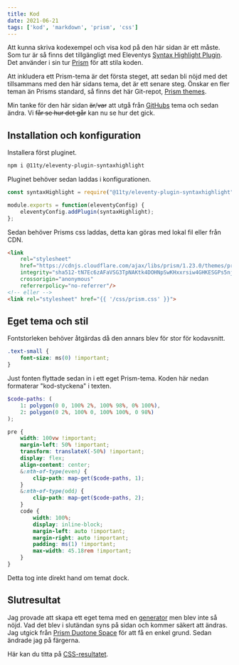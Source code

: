 ```yaml
---
title: Kod
date: 2021-06-21
tags: ['kod', 'markdown', 'prism', 'css']
---
```


Att kunna skriva kodexempel och visa kod på den här sidan är ett måste. Som tur är så finns det tillgängligt med Eleventys [Syntax Highlight Plugin](https://www.11ty.dev/docs/plugins/syntaxhighlight/). Det använder i sin tur [Prism](https://prismjs.com/) för att stila koden.

Att inkludera ett Prism-tema är det första steget, att sedan bli nöjd med det tillsammans med den här sidans tema, det är ett senare steg. Önskar en fler teman än Prisms standard, så finns det här Git-repot, [Prism themes](https://github.com/PrismJS/prism-themes/blob/master/README.md).

Min tanke för den här sidan ~~är~~/~~var~~ att utgå från [GitHubs](https://github.com/PrismJS/prism-themes/blob/master/themes/prism-ghcolors.css) tema och sedan ändra. Vi ~~får se hur det går~~ kan nu se hur det gick.

## Installation och konfiguration

Installera först pluginet.

```bash
npm i @11ty/eleventy-plugin-syntaxhighlight
```

Pluginet behöver sedan laddas i konfigurationen.

```js
const syntaxHighlight = require("@11ty/eleventy-plugin-syntaxhighlight");

module.exports = function(eleventyConfig) {
    eleventyConfig.addPlugin(syntaxHighlight);
};
```

Sedan behöver Prisms css laddas, detta kan göras med lokal fil eller från CDN.

```html
<link
    rel="stylesheet"
    href="https://cdnjs.cloudflare.com/ajax/libs/prism/1.23.0/themes/prism.min.css"
    integrity="sha512-tN7Ec6zAFaVSG3TpNAKtk4DOHNpSwKHxxrsiw4GHKESGPs5njn/0sMCUMl2svV4wo4BK/rCP7juYz+zx+l6oeQ=="
    crossorigin="anonymous"
    referrerpolicy="no-referrer"/>
<!-- eller -->
<link rel="stylesheet" href="{{ '/css/prism.css' }}">
```

## Eget tema och stil

Fontstorleken behöver åtgärdas då den annars blev för stor för kodavsnitt.

```css
.text-small {
    font-size: ms(0) !important;
}
```

Just fonten flyttade sedan in i ett eget Prism-tema. Koden här nedan formaterar "kod-styckena" i texten.

```scss
$code-paths: (
    1: polygon(0 0, 100% 2%, 100% 98%, 0% 100%),
    2: polygon(0 2%, 100% 0, 100% 100%, 0 98%)
);

pre {
    width: 100vw !important;
    margin-left: 50% !important;
    transform: translateX(-50%) !important;
    display: flex;
    align-content: center;
    &:nth-of-type(even) {
        clip-path: map-get($code-paths, 1);
    }
    &:nth-of-type(odd) {
        clip-path: map-get($code-paths, 2);
    }
    code {
        width: 100%;
        display: inline-block;
        margin-left: auto !important;
        margin-right: auto !important;
        padding: ms(1) !important;
        max-width: 45.18rem !important;
    }
}
```

Detta tog inte direkt hand om temat dock.

## Slutresultat

Jag provade att skapa ett eget tema med en [generator](http://k88hudson.github.io/syntax-highlighting-theme-generator/www/) men blev inte så nöjd.
Vad det blev i slutändan syns på sidan och kommer säkert att ändras. Jag utgick från [Prism Duotone Space](https://github.com/PrismJS/prism-themes/blob/master/themes/prism-duotone-space.css) för att få en enkel grund. Sedan ändrade jag på färgerna.

Här kan du titta på [CSS-resultatet](/css/prism.css).
